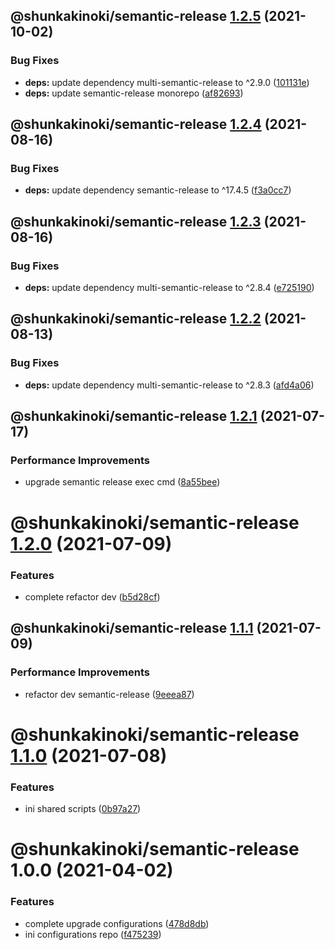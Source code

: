 ## @shunkakinoki/semantic-release [1.2.5](https://github.com/shunkakinoki/configurations/compare/@shunkakinoki/semantic-release@1.2.4...@shunkakinoki/semantic-release@1.2.5) (2021-10-02)

### Bug Fixes

- **deps:** update dependency multi-semantic-release to ^2.9.0 ([101131e](https://github.com/shunkakinoki/configurations/commit/101131e4e1b7986d4e12db62a0c4d617842ce4ac))
- **deps:** update semantic-release monorepo ([af82693](https://github.com/shunkakinoki/configurations/commit/af82693a2d0d662f987ef5b1304393f3b7c367bb))

## @shunkakinoki/semantic-release [1.2.4](https://github.com/shunkakinoki/configurations/compare/@shunkakinoki/semantic-release@1.2.3...@shunkakinoki/semantic-release@1.2.4) (2021-08-16)

### Bug Fixes

- **deps:** update dependency semantic-release to ^17.4.5 ([f3a0cc7](https://github.com/shunkakinoki/configurations/commit/f3a0cc7acd56994d9249efba3c563dc5da9bf02e))

## @shunkakinoki/semantic-release [1.2.3](https://github.com/shunkakinoki/configurations/compare/@shunkakinoki/semantic-release@1.2.2...@shunkakinoki/semantic-release@1.2.3) (2021-08-16)

### Bug Fixes

- **deps:** update dependency multi-semantic-release to ^2.8.4 ([e725190](https://github.com/shunkakinoki/configurations/commit/e725190a4f94fe6ccf15db139a32a6cf8c92f5c2))

## @shunkakinoki/semantic-release [1.2.2](https://github.com/shunkakinoki/configurations/compare/@shunkakinoki/semantic-release@1.2.1...@shunkakinoki/semantic-release@1.2.2) (2021-08-13)

### Bug Fixes

- **deps:** update dependency multi-semantic-release to ^2.8.3 ([afd4a06](https://github.com/shunkakinoki/configurations/commit/afd4a06c05ba9c55e3abc51c116508134f169998))

## @shunkakinoki/semantic-release [1.2.1](https://github.com/shunkakinoki/configurations/compare/@shunkakinoki/semantic-release@1.2.0...@shunkakinoki/semantic-release@1.2.1) (2021-07-17)

### Performance Improvements

- upgrade semantic release exec cmd ([8a55bee](https://github.com/shunkakinoki/configurations/commit/8a55bee45ce44a67559a268fcd5f7e47ed2a9275))

# @shunkakinoki/semantic-release [1.2.0](https://github.com/shunkakinoki/configurations/compare/@shunkakinoki/semantic-release@1.1.1...@shunkakinoki/semantic-release@1.2.0) (2021-07-09)

### Features

- complete refactor dev ([b5d28cf](https://github.com/shunkakinoki/configurations/commit/b5d28cfc40f2c3bd7519b36b7cc62ce860b12bbe))

## @shunkakinoki/semantic-release [1.1.1](https://github.com/shunkakinoki/configurations/compare/@shunkakinoki/semantic-release@1.1.0...@shunkakinoki/semantic-release@1.1.1) (2021-07-09)

### Performance Improvements

- refactor dev semantic-release ([9eeea87](https://github.com/shunkakinoki/configurations/commit/9eeea874ec3f8891cdd9d3dc3ebc46de11904766))

# @shunkakinoki/semantic-release [1.1.0](https://github.com/shunkakinoki/configurations/compare/@shunkakinoki/semantic-release@1.0.0...@shunkakinoki/semantic-release@1.1.0) (2021-07-08)

### Features

- ini shared scripts ([0b97a27](https://github.com/shunkakinoki/configurations/commit/0b97a270fa11b6c6d89562b9e872e1dde64d4d75))

# @shunkakinoki/semantic-release 1.0.0 (2021-04-02)

### Features

- complete upgrade configurations ([478d8db](https://github.com/shunkakinoki/configurations/commit/478d8db3afc1157e242d47bc9439256b18849952))
- ini configurations repo ([f475239](https://github.com/shunkakinoki/configurations/commit/f4752399dc823289cf82c700b53f9a70bd061894))
